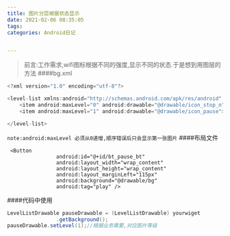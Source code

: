 ```yaml
---
title: 图片分层根据状态显示
date: 2021-02-06 08:35:05
tags:
categories: Android日记


---
```




>前言:工作需求,wifi图标根据不同的强度,显示不同的状态.于是想到用图层的方法
####bg.xml
```java
<?xml version="1.0" encoding="utf-8"?>

<level-list xmlns:android="http://schemas.android.com/apk/res/android" >
    <item android:maxLevel="0" android:drawable="@drawable/icon_stop_n"></item>
    <item android:maxLevel="1" android:drawable="@drawable/icon_pause"></item>

</level-list>
```
`note:android:maxLevel 必须从0递增,顺序错误后只会显示第一张图片`
####布局文件
```
 <Button
                android:id="@+id/bt_pause_bt"
                android:layout_width="wrap_content"
                android:layout_height="wrap_content"
                android:layout_marginLeft="115px"
                android:background="@drawable/bg"
                android:tag="play" />
```
####代码中使用
```java
LevelListDrawable pauseDrawable = (LevelListDrawable) yourwiget
				.getBackground();
pauseDrawable.setLevel(1);//根据业务需要,对应图片等级
```
